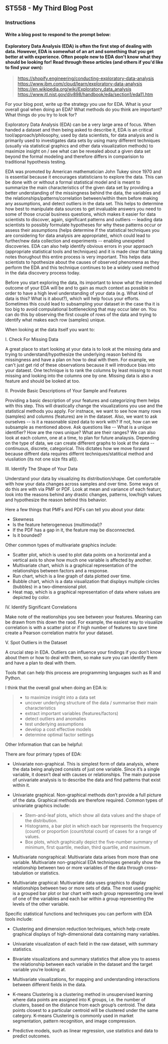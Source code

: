 ## ST558 - My Third Blog Post  

<!--
Overview

This assignment is to create a blog post using your github blog.  See below for the blog post prompt. Assesses LO 1.3 and others.
Completion time

The estimated time to complete this assignment is 20-40 minutes.
Instructions
-->

### Instructions  
#### Write a blog post to respond to the prompt below:

#### Exploratory Data Analysis (EDA) is often the first step of dealing with data.  However, EDA is somewhat of an art and something that you get better at with experience.  Often people new to EDA don't know what they should be looking for!  Read through these articles (and others if you'd like to find your own):  

> https://shopify.engineering/conducting-exploratory-data-analysis  
> https://www.ibm.com/cloud/learn/exploratory-data-analysis  
> https://en.wikipedia.org/wiki/Exploratory_data_analysis  
> https://www.itl.nist.gov/div898/handbook/eda/section1/eda11.htm  

For your blog post, write up the strategy you use for EDA. What is your overall goal when doing an EDA? What methods do you think are important? What things do you try to look for? 

Exploratory Data Analysis (EDA) can be a very large area of focus. When handed a dataset and then being asked to describe it, EDA is an critical tool/approach/philosophy, used by data scientists, for data analysis and is primarily used to investigates data sets by using many different techniques (usually via statistical graphics and other data visualization methods) to maximize insight on / see what can be revealed about a given data set beyond the formal modeling and therefore differs in comparision to traditional hypothesis testing.

EDA was promoted by American mathematician John Tukey since 1970 and is essential because it encourages statisticians to explore the data. This can be done with or without a formal statistical model and is meant to summarize the main characteristics of the given data set by providing a better understanding of the missingness behind the data, the variables and the relationships/patterns/correlation between/within them before making any assumptions, and detect outliers in the data set. This helps to determine how best to manipulate data sources to get invaluable answers you need to some of those crucial business questions, which makes it easier for data scientists to discover, again, significant patterns and outliers -- leading data scientists to possibly formulate hypotheses for why these patterns occur or assess their assumptions (helps determine if the statistical techniques you are considering for data analysis are appropriate), which could lead to further/new data collection and experiments -- enabling unexpeted discoveries. EDA can also help identify obvious errors in your approach (appropriate statistical tools and techniques) and it is made clear that taking notes thorughout this entire process is very important. This helps data scientists to hpothesize about the causes of observed phenomena as they perform the EDA and this technique continues to be a widely used method in the data discovery process today.

Before you start exploring the data, its important to know what the intended outcome of your EDA will be and to gain as much context as possible in order to have a high level understanding of your data (e.g. What kind of data is this? What is it about?), which will help focus your efforts. Sometimes this could lead to subsampling your dataset in the case tha it is too big to avoid compulational bottlenecking that may occur later on. You can do this by observing the first couple of rows of the data and trying to identify what makes each row (samples) unique. 

When looking at the data itself you want to:

I. Check For Missing Data 

A great place to start looking at your data is to look at the missing data and trying to understand/hypothesize the underlying reason behind its missingness and have a plan on how to deal with them. For example, we can't just get rid of these observations because it will introduce bias into your dataest. One technique is to rank the columns by least missing to most missing and looking into the columns one by one. Missing data is also a feature and should be looked at too.

II. Provide Basic Descriptions of Your Sample and Features 

Providing a basic description of your features and categorizing them helps with this step. This will drastically change the visualizations you use and the statistical methods you apply. For instnace, we want to see how many rows (samples) and columns (features) are in the dataset. Also, we want to ask ourselves -- is it a reasonable sized data to work with? If not, how can we subsample as mentioned above. Ask questions like -- What is a unique identifier? How are the rows unique? What are their ranges? We can also look at each column, one at a time, to plan for future analaysis. Depending on the type of data, we can create different graphs to look at the data -- continuous, discrete, categorical. This dictates how we move forawrd because diffrent data requires differnt techniques/statitical method and viusliation (its not one size fits all)).

III. Identify The Shape of Your Data 

Understand your data by visualizing its distribution/shape. Get comfortable with how your data changes across samples and over time. Some ways ot do this are with via PMF or PDF. Look at mean and variance of each featurr, look into the reasons behind any drastic changes, patterns, low/high values and hypothesize the reason behind this behavior. 

Here a few things that PMFs and PDFs can tell you about your data: 
 
- Skewness
- Is the feature heterogeneous (multimodal)?
- If the PDF has a gap in it, the feature may be disconnected.
- Is it bounded?
        
Other common types of multivariate graphics include:

- Scatter plot, which is used to plot data points on a horizontal and a vertical axis to show how much one variable is affected by another.
- Multivariate chart, which is a graphical representation of the relationships between factors and a response.
- Run chart, which is a line graph of data plotted over time.
- Bubble chart, which is a data visualization that displays multiple circles (bubbles) in a two-dimensional plot.
- Heat map, which is a graphical representation of data where values are depicted by color.

IV. Identify Significant Correlations 

Make note of the reationships you see between your features. Meaning can be drawn from this down the raod. For example, the easiest way to visualize correlation is with a scatter plot or if high number of features to save time create a Pearson correlation matrix for your dataset.  

V. Spot Outliers in the Dataset 

A crucial step in EDA. Outliers can influence your findings if you don’t know about them or how to deal with them, so make sure you can identify them and have a plan to deal with them.

Tools that can help this process are programming languages such as R and Python.

I think that the overall goal when doing an EDA is:

> - to maximize insight into a data set
> - uncover underlying structure of the data / summarise their main characteristics
> - extract important variables (features/factors)
> - detect outliers and anomalies
> - test underlying assumptions
> - develop a cost effective models
> - determine optimal factor settings

Other Information that can be helpful:

There are four primary types of EDA:

- Univariate non-graphical. This is simplest form of data analysis, where the data being analyzed consists of just one variable. Since it’s a single variable, it doesn’t deal with causes or relationships. The main purpose of univariate analysis is to describe the data and find patterns that exist within it.

- Univariate graphical. Non-graphical methods don’t provide a full picture of the data. Graphical methods are therefore required. Common types of univariate graphics include:

> - Stem-and-leaf plots, which show all data values and the shape of the distribution.
> - Histograms, a bar plot in which each bar represents the frequency (count) or proportion (count/total count) of cases for a range of values.
> - Box plots, which graphically depict the five-number summary of minimum, first quartile, median, third quartile, and maximum.
        
- Multivariate nongraphical: Multivariate data arises from more than one variable. Multivariate non-graphical EDA techniques generally show the relationship between two or more variables of the data through cross-tabulation or statistics.

- Multivariate graphical: Multivariate data uses graphics to display relationships between two or more sets of data. The most used graphic is a grouped bar plot or bar chart with each group representing one level of one of the variables and each bar within a group representing the levels of the other variable.

Specific statistical functions and techniques you can perform with EDA tools include:

- Clustering and dimension reduction techniques, which help create graphical displays of high-dimensional data containing many variables.

- Univariate visualization of each field in the raw dataset, with summary statistics.

- Bivariate visualizations and summary statistics that allow you to assess the relationship between each variable in the dataset and the target variable you’re looking at.

- Multivariate visualizations, for mapping and understanding interactions between different fields in the data.

- K-means Clustering is a clustering method in unsupervised learning where data points are assigned into K groups, i.e. the number of clusters, based on the distance from each group’s centroid. The data points closest to a particular centroid will be clustered under the same category. K-means Clustering is commonly used in market segmentation, pattern recognition, and image compression.

- Predictive models, such as linear regression, use statistics and data to predict outcomes.

<!--
Your blog post can be written in a conversational tone or more formally (however you want to represent yourself).  There is no word count or anything like that, just make sure you answer the prompts above to receive full credit.

Submit the URL for your (rendered) github blog in the text box. 
-->
